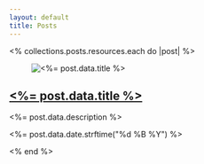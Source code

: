 ```yaml
---
layout: default
title: Posts
---
```


<div class="max-w-5xl">
  <div class="flex flex-col space-y-4">
    <% collections.posts.resources.each do |post| %>
      <article class="card lg:card-side bg-base-100 shadow-xl">
          <figure class="p-2 max-lg:max-h-32 lg:max-w-60">
            <img class="object-cover lg:aspect-[4/3] rounded-xl" src="<%= post.data.image %>" alt="<%= post.data.title %>"/>
          </figure>
          <div class="card-body p-4 lg:p-8">
            <h2 class="max-md:text-lg card-title">
              <a class="link link-hover" href="<%= post.relative_url %>">
                <%= post.data.title %>
              </a>
            </h2>
            <p><%= post.data.description %></p>
            <p class="text-sm text-gray-600">
              <relative-time datetime="<%= post.data.date.iso8601 %>">
                <%= post.data.date.strftime("%d %B %Y") %>
              </relative-time>
            </p>
          </div>
      </article>
    <% end %>
  </div>
</div>

